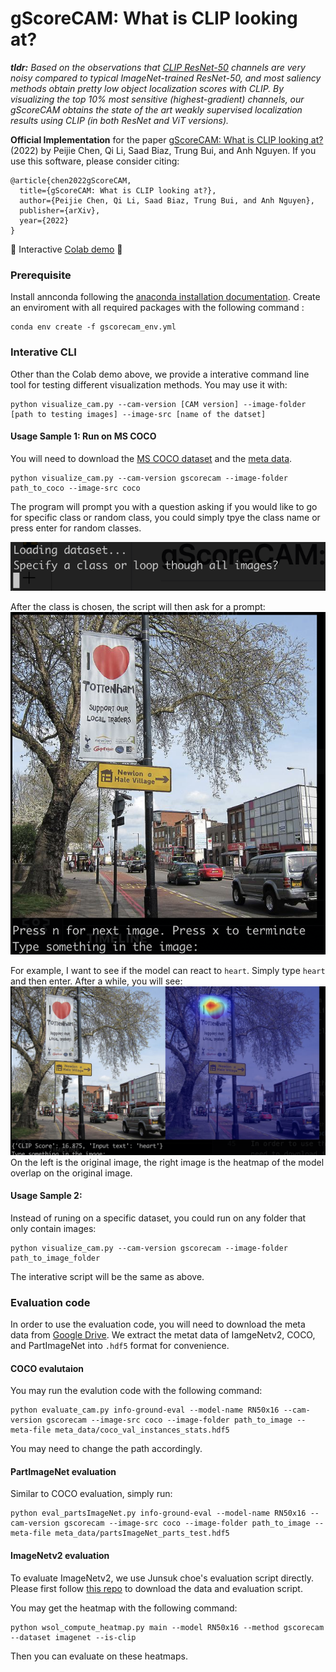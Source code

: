 # gScoreCAM: What is CLIP looking at?

_**tldr:** Based on the observations that [CLIP ResNet-50](https://github.com/openai/CLIP) channels are very noisy compared to typical ImageNet-trained ResNet-50, and most saliency methods obtain pretty low object localization scores with CLIP. By visualizing the top 10% most sensitive (highest-gradient) channels, our gScoreCAM obtains the state of the art weakly supervised localization results using CLIP (in both ResNet and ViT versions)._


**Official Implementation** for the paper [gScoreCAM: What is CLIP looking at?]() (2022) by Peijie Chen, Qi Li, Saad Biaz, Trung Bui, and Anh Nguyen.
If you use this software, please consider citing:

    @article{chen2022gScoreCAM,
      title={gScoreCAM: What is CLIP looking at?},
      author={Peijie Chen, Qi Li, Saad Biaz, Trung Bui, and Anh Nguyen},
      publisher={arXiv},
      year={2022}
    }

:star2: Interactive [Colab demo](https://colab.research.google.com/drive/13BRR5eiOE0zIrdc9Fy6uFciJ6l13PVg8?usp=sharing) :star2:


### Prerequisite
Install annconda following the [anaconda installation documentation](https://docs.anaconda.com/anaconda/install/).
Create an enviroment with all required packages with the following command :
```bashscript
conda env create -f gscorecam_env.yml
```

### Interative CLI
Other than the Colab demo above, we provide a interative command line tool for testing different visualization methods.
You may use it with:
```bashscript
python visualize_cam.py --cam-version [CAM version] --image-folder [path to testing images] --image-src [name of the datset]
```
#### Usage Sample 1: Run on MS COCO

You will need to download the [MS COCO dataset](https://cocodataset.org/#home) and the [meta data](https://drive.google.com/file/d/1S6JPTDNJnlr3it2ox3i8gAR3Bv9VuWOk/view?usp=sharing).
```
python visualize_cam.py --cam-version gscorecam --image-folder path_to_coco --image-src coco
```
The program will prompt you with a question asking if you would like to go for specific class or random class, you could simply tpye the class name or press enter for random classes.

![Image here](/sample_image/prompt_class_name.png)

After the class is chosen, the script will then ask for a prompt: 
![Image here](/sample_image/sample_prompt.png)

For example, I want to see if the model can react to `heart`. Simply type `heart` and then enter. After a while, you will see:
![Image here](/sample_image/sample_result.png)
On the left is the original image, the right image is the heatmap of the model overlap on the original image.

#### Usage Sample 2:

Instead of runing on a specific dataset, you could run on any folder that only contain images:

```
python visualize_cam.py --cam-version gscorecam --image-folder path_to_image_folder 
```
The interative script will be the same as above.

### Evaluation code
In order to use the evaluation code, you will need to download the meta data from [Google Drive](https://drive.google.com/file/d/1S6JPTDNJnlr3it2ox3i8gAR3Bv9VuWOk/view?usp=sharing). We extract the metat data of IamgeNetv2, COCO, and PartImageNet into `.hdf5` format for convenience. 
#### COCO evalutaion
You may run the evalution code with the following command:
```
python evaluate_cam.py info-ground-eval --model-name RN50x16 --cam-version gscorecam --image-src coco --image-folder path_to_image --meta-file meta_data/coco_val_instances_stats.hdf5
```
You may need to change the path accordingly.
#### PartImageNet evaluation
Similar to COCO evaluation, simply run:
```
python eval_partsImageNet.py info-ground-eval --model-name RN50x16 --cam-version gscorecam --image-src coco --image-folder path_to_image --meta-file meta_data/partsImageNet_parts_test.hdf5
```

#### ImageNetv2 evaluation
To evaluate ImageNetv2, we use Junsuk choe's evaluation script directly. Please first follow [this repo](https://github.com/clovaai/wsolevaluation) to download the data and evaluation script.

You may get the heatmap with the following command:
 ```
 python wsol_compute_heatmap.py main --model RN50x16 --method gscorecam --dataset imagenet --is-clip
 ```
Then you can evaluate on these heatmaps.



